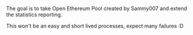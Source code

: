 The goal is to take Open Ethereum Pool created by Sammy007 and extend the statistics reporting.

This won't be an easy and short lived processes, expect many failures :D
